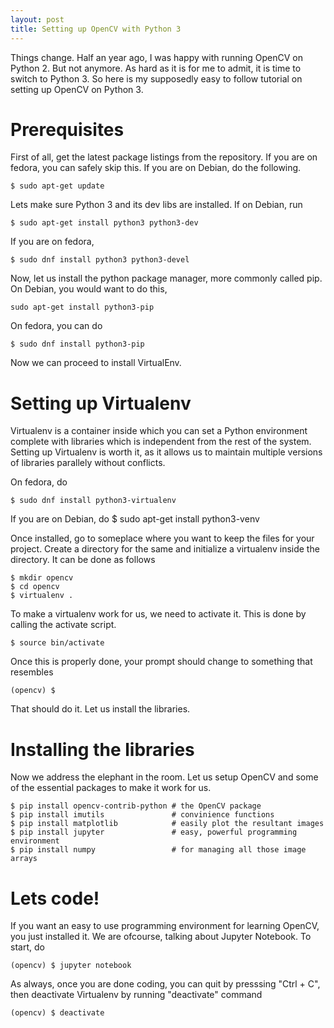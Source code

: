 ```yaml
---
layout: post
title: Setting up OpenCV with Python 3
---
```


Things change. Half an year ago, I was happy with running OpenCV on Python 2.
But not anymore. As hard as it is for me to admit, it is time to switch to
Python 3. So here is my supposedly easy to follow tutorial on setting up OpenCV
on Python 3.

# Prerequisites  
First of all, get the latest package listings from the repository. If you are
on fedora, you can safely skip this. If you are on Debian, do the following.

    $ sudo apt-get update

Lets make sure Python 3 and its dev libs are installed. If on Debian, run 

    $ sudo apt-get install python3 python3-dev

If you are on fedora,  
    
    $ sudo dnf install python3 python3-devel

Now, let us install the python package manager, more commonly called pip. On
Debian, you would want to do this,
    
    sudo apt-get install python3-pip

On fedora, you can do
    
    $ sudo dnf install python3-pip

Now we can proceed to install VirtualEnv. 

# Setting up Virtualenv  
Virtualenv is a container inside which you can set a Python environment complete
with libraries which is independent from the rest of the system. Setting up
Virtualenv is worth it, as it allows us to maintain multiple versions of
libraries parallely without conflicts. 

On fedora, do
    
    $ sudo dnf install python3-virtualenv 

If you are on Debian, do
    $ sudo apt-get install python3-venv

Once installed, go to someplace where you want to keep the files for your
project. Create a directory for the same and initialize a virtualenv inside
the directory. It can be done as follows
    
    $ mkdir opencv 
    $ cd opencv 
    $ virtualenv .

To make a virtualenv work for us, we need to activate it. This is done by
calling the activate script.  
    
    $ source bin/activate  

Once this is properly done, your prompt should change to something that
resembles  
    
    (opencv) $  

That should do it. Let us install the libraries. 

# Installing the libraries
Now we address the elephant in the room. Let us setup OpenCV and some of the
essential packages to make it work for us. 
    
    $ pip install opencv-contrib-python # the OpenCV package  
    $ pip install imutils               # convinience functions  
    $ pip install matplotlib            # easily plot the resultant images  
    $ pip install jupyter               # easy, powerful programming environment
    $ pip install numpy                 # for managing all those image arrays  

# Lets code!  
If you want an easy to use programming environment for learning OpenCV, you just
installed it. We are ofcourse, talking about Jupyter Notebook. To start, do  

    (opencv) $ jupyter notebook  

As always, once you are done coding, you can quit by presssing "Ctrl + C", then
deactivate Virtualenv by running "deactivate" command 

    (opencv) $ deactivate

